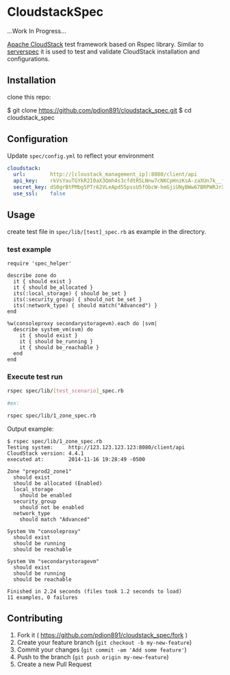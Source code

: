 # CloudstackSpec

...Work In Progress...

[Apache CloudStack](http://cloudstack.apache.org/) test framework based on Rspec library. Similar to [serverspec](http://serverspec.org/) it is used to test and validate CloudStack installation and configurations.


## Installation

clone this repo:

  $ git clone https://github.com/pdion891/cloudstack_spec.git
  $ cd cloudstack_spec


## Configuration

Update ``spec/config.yml`` to reflect your environment

```yaml
cloudstack:
  url:        http://[cloustack_management_ip]:8080/client/api
  api_key:    rkVsYauTGYkR2I0aX3Qmh4s3cfdtR5LNnw7cNKCpHnzKsA-zaXUn7k__fbBga-l0BQl9Qlmq57tkaj67L7W_bg
  secret_key: dS0grBtPMbg5PTr62VLeApd55pssU5fObcW-hmGjiUNyBWw67BRPWRJrXQ5OfO0LTzLRdN-pHiDz25K1o3qLeA
  use_ssl:    false
```

## Usage

create test file in ``spec/lib/[test]_spec.rb`` as example in the directory.

### test example

```spec
require 'spec_helper'

describe zone do
  it { should exist }
  it { should be_allocated }
  its(:local_storage) { should be_set }
  its(:security_group) { should_not be_set }
  its(:network_type) { should match("Advanced") }
end

%w(consoleproxy secondarystoragevm).each do |svm|
  describe system_vm(svm) do
    it { should exist }
    it { should be_running }
    it { should be_reachable }
  end
end

```

### Execute test run

```bash
rspec spec/lib/[test_scenario]_spec.rb

#ex:

rspec spec/lib/1_zone_spec.rb
```

Output example:

    $ rspec spec/lib/1_zone_spec.rb
    Testing system:     http://123.123.123.123:8080/client/api
    CloudStack version: 4.4.1
    executed at:        2014-11-16 19:28:49 -0500
    
    Zone "preprod2_zone1"
      should exist
      should be allocated (Enabled)
      local_storage
        should be enabled
      security_group
        should not be enabled
      network_type
        should match "Advanced"
    
    System Vm "consoleproxy"
      should exist
      should be running
      should be reachable
    
    System Vm "secondarystoragevm"
      should exist
      should be running
      should be reachable
    
    Finished in 2.24 seconds (files took 1.2 seconds to load)
    11 examples, 0 failures


## Contributing

1. Fork it ( https://github.com/pdion891/cloudstack_spec/fork )
2. Create your feature branch (`git checkout -b my-new-feature`)
3. Commit your changes (`git commit -am 'Add some feature'`)
4. Push to the branch (`git push origin my-new-feature`)
5. Create a new Pull Request
